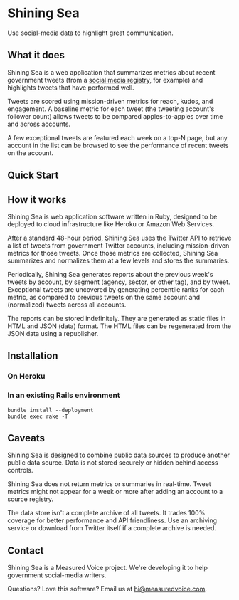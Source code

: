 Shining Sea
===========

Use social-media data to highlight great communication.

## What it does

Shining Sea is a web application that summarizes metrics about recent government tweets (from a [social media registry](https://github.com/usagov/ringsail), for example) and highlights tweets that have performed well.

Tweets are scored using mission-driven metrics for reach, kudos, and engagement. A baseline metric for each tweet (the tweeting account's follower count) allows tweets to be compared apples-to-apples over time and across accounts.

A few exceptional tweets are featured each week on a top-N page, but any account in the list can be browsed to see the performance of recent tweets on the account.

## Quick Start



## How it works

Shining Sea is web application software written in Ruby, designed to be deployed to cloud infrastructure like Heroku or Amazon Web Services. 
 
After a standard 48-hour period, Shining Sea uses the Twitter API to retrieve a list of tweets from government Twitter accounts, including mission-driven metrics for those tweets. Once those metrics are collected, Shining Sea summarizes and normalizes them at a few levels and stores the summaries.

Periodically, Shining Sea generates reports about the previous week's tweets by account, by segment (agency, sector, or other tag), and by tweet. Exceptional tweets are uncovered by generating percentile ranks for each metric, as compared to previous tweets on the same account and (normalized) tweets across all accounts.

The reports can be stored indefinitely. They are generated as static files in HTML and JSON (data) format. The HTML files can be regenerated from the JSON data using a republisher.

## Installation

### On Heroku

### In an existing Rails environment

    bundle install --deployment
    bundle exec rake -T

## Caveats

Shining Sea is designed to combine public data sources to produce another public data source. Data is not stored securely or hidden behind access controls. 

Shining Sea does not return metrics or summaries in real-time. Tweet metrics might not appear for a week or more after adding an account to a source registry.

The data store isn't a complete archive of all tweets. It trades 100% coverage for better performance and API friendliness. Use an archiving service or download from Twitter itself if a complete archive is needed.


## Contact

Shining Sea is a Measured Voice project. We're developing it to help government social-media writers.

Questions? Love this software? Email us at hi@measuredvoice.com.

